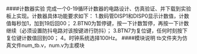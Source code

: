 ####计数器实验
完成一个0-19循环计数器的电路设计、仿真验证、并下载到实验板上实现。计数器具体功能要求如下：
1.数码管DISP1和DISP0显示计数值，计数值每秒加1，加到19后回00；
2.BTN0为暂停键，按一下计数暂停，再按一下计数继续（必须设置防抖电路对该按键进行防抖）；
3.BTN7为复位键，任何时刻按下复位键计数值回到00；
4。时钟系统选择100Hz。
####模块说明
tb文件夹为仿真文件num_tb.v，num.v为主模块
